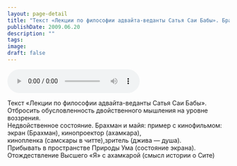 ```yaml
---
layout: page-detail
title: "Текст «Лекции по философии адвайта-веданты Сатья Саи Бабы». Брахман и Майя"
publishDate: 2009.06.20
description: ""
tags:
image:
draft: false
---
```


<audio title="2009.06.20 - Текст «Лекции по философии адвайта-веданты Сатья Саи Бабы». Брахман и Майя.mp3" src="/upload/iblock/a04/a04980e4342afd9fd3e84c7ed35a94e7.mp3" controls=""></audio>

 Текст «Лекции по философии адвайта-веданты Сатья Саи Бабы».  
 Отбросить обусловленность двойственного мышления на уровне воззрения.  
 Недвойственное состояние. Брахман и майя: пример с кинофильмом:  
 экран (Брахман), кинопроектор (ахамкара),   
 кинопленка (самскары в читте),зритель (джива — душа).   
 Прибывать в пространстве Природы Ума (состояние экрана).  
 Отождествление Высшего «Я» с ахамкарой (смысл истории о Сите)   

  
